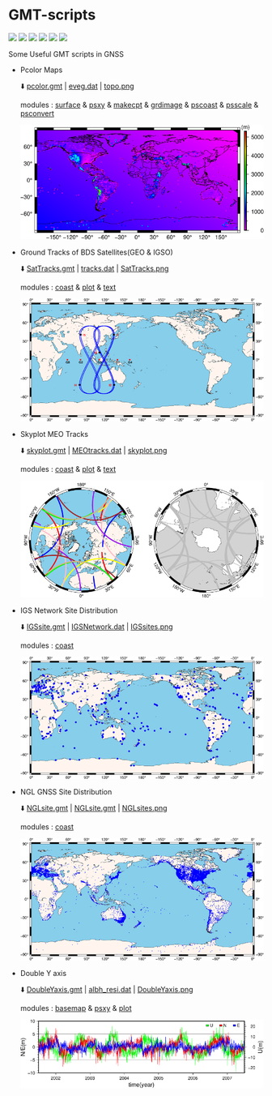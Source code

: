 # GMT-scripts

![](https://img.shields.io/badge/build-passing-brightgreen.svg) ![](https://img.shields.io/badge/platform-Linux-orange.svg) ![](https://img.shields.io/badge/compiler-shell-yellow.svg) ![](https://img.shields.io/badge/author-Jason%20Ding-blue.svg) ![](https://img.shields.io/badge/license-MIT-ff69b4.svg)  ![](https://img.shields.io/badge/version-GMT6.0.0-pink.svg)

 Some Useful GMT scripts in GNSS

- Pcolor Maps

  :arrow_down: [pcolor.gmt](https://github.com/Sardingfish/GMT-scripts/blob/master/Pcolor/pcolor.gmt) | [eveg.dat](https://github.com/Sardingfish/GMT-scripts/blob/master/Pcolor/eveg.dat) | [topo.png](https://github.com/Sardingfish/GMT-scripts/blob/master/Pcolor/topo.png)

  modules : [surface](https://docs.generic-mapping-tools.org/dev/surface.html) & [psxy](https://docs.generic-mapping-tools.org/dev/psxy.html?highlight=psxy) & [makecpt](https://docs.generic-mapping-tools.org/dev/makecpt.html?highlight=makecpt) & [grdimage](https://docs.generic-mapping-tools.org/dev/grdimage_classic.html?highlight=grdimage) & [pscoast](https://docs.generic-mapping-tools.org/dev/pscoast.html?highlight=pscoast) & [psscale](https://docs.generic-mapping-tools.org/dev/psscale.html?highlight=psscale) & [psconvert](https://docs.generic-mapping-tools.org/dev/psconvert.html?highlight=psconvert)

  ![](https://github.com/Sardingfish/GMT-scripts/blob/master/Pcolor/topo.png)

- Ground Tracks of BDS Satellites(GEO & IGSO)

  :arrow_down: [SatTracks.gmt](https://github.com/Sardingfish/GMT-scripts/blob/master/SatTracks/SatTracks.gmt) | [tracks.dat](https://github.com/Sardingfish/GMT-scripts/blob/master/SatTracks/tracks.dat) | [SatTracks.png](https://github.com/Sardingfish/GMT-scripts/blob/master/SatTracks/SatTracks.png)

  modules : [coast](https://docs.generic-mapping-tools.org/dev/coast.html?highlight=coast) & [plot](https://docs.generic-mapping-tools.org/dev/plot.html?highlight=plot) & [text](https://docs.generic-mapping-tools.org/dev/text.html?highlight=text)

  ![](https://github.com/Sardingfish/GMT-scripts/blob/master/SatTracks/SatTracks.png)

- Skyplot MEO Tracks

  :arrow_down: [skyplot.gmt](https://github.com/Sardingfish/GMT-scripts/blob/master/Skyplot/skyplot.gmt) | [MEOtracks.dat](https://github.com/Sardingfish/GMT-scripts/blob/master/Skyplot/MEOtracks.dat) | [skyplot.png](https://github.com/Sardingfish/GMT-scripts/blob/master/Skyplot/skyplot.png) 

  modules : [coast](https://docs.generic-mapping-tools.org/dev/coast.html?highlight=coast) & [plot](https://docs.generic-mapping-tools.org/dev/plot.html?highlight=plot) & [text](https://docs.generic-mapping-tools.org/dev/text.html?highlight=text)

  ![](https://github.com/Sardingfish/GMT-scripts/blob/master/Skyplot/skyplot.png)

- IGS Network Site Distribution

  :arrow_down: [IGSsite.gmt](https://github.com/Sardingfish/GMT-scripts/blob/master/IGSsites/IGSsite.gmt) | [IGSNetwork.dat](https://github.com/Sardingfish/GMT-scripts/blob/master/IGSsites/IGSNetwork.dat) | [IGSsites.png](https://github.com/Sardingfish/GMT-scripts/blob/master/IGSsites/IGSsites.png)

  modules : [coast](https://docs.generic-mapping-tools.org/dev/coast.html?highlight=coast) 

  ![](https://github.com/Sardingfish/GMT-scripts/blob/master/IGSsites/IGSsites.png)

- NGL GNSS Site Distribution

  :arrow_down: [NGLsite.gmt](https://github.com/Sardingfish/GMT-scripts/blob/master/NGLsites/NGLsite.gmt) | [NGLsite.gmt](https://github.com/Sardingfish/GMT-scripts/blob/master/NGLsites/NGLsite.gmt) | [NGLsites.png](https://github.com/Sardingfish/GMT-scripts/blob/master/NGLsites/NGLsites.png)

  modules : [coast](https://docs.generic-mapping-tools.org/dev/coast.html?highlight=coast) 

  ![](https://github.com/Sardingfish/GMT-scripts/blob/master/NGLsites/NGLsites.png)

- Double Y axis

  :arrow_down: [DoubleYaxis.gmt](https://github.com/Sardingfish/GMT-scripts/blob/master/DoubleYaxis/DoubleYaxis.gmt) | [albh_resi.dat](https://github.com/Sardingfish/GMT-scripts/blob/master/DoubleYaxis/albh_resi.dat) | [DoubleYaxis.png](https://github.com/Sardingfish/GMT-scripts/blob/master/DoubleYaxis/DoubleYaxis.png)

  modules : [basemap](https://docs.generic-mapping-tools.org/dev/basemap.html?highlight=basemap) & [psxy](https://docs.generic-mapping-tools.org/dev/psxy.html?highlight=psxy) & [plot](https://docs.generic-mapping-tools.org/dev/plot.html?highlight=plot)

  ![](https://github.com/Sardingfish/GMT-scripts/blob/master/DoubleYaxis/DoubleYaxis.png)

